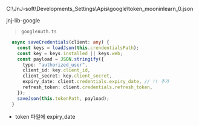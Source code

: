 C:\JnJ-soft\Developments\_Settings\Apis\google\token_mooninlearn_0.json

jnj-lib-google

> `googleAuth.ts`

```ts
  async saveCredentials(client: any) {
    const keys = loadJson(this.crendentialsPath);
    const key = keys.installed || keys.web;
    const payload = JSON.stringify({
      type: "authorized_user",
      client_id: key.client_id,
      client_secret: key.client_secret,
      expiry_date: client.credentials.expiry_date, // !! 추가
      refresh_token: client.credentials.refresh_token,
    });
    saveJson(this.tokenPath, payload);
  }
```

- token 파일에 expiry_date